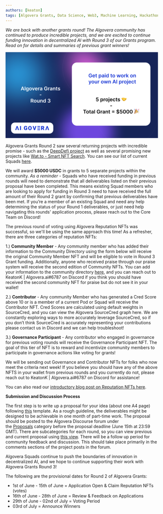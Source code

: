 ```yaml
---
authors: [keaton]
tags: [Algovera Grants, Data Science, Web3, Machine Learning, Hackathon, Algovera Squads]
--- 
```

_We are back with another grants round! The Algovera community has continued to produce incredible projects, and we are excited to continue funding innovation in decentralized AI with Round 3 of our Grants program. Read on for details and summaries of previous grant winners!_

![grants-round-3](./Grants_Rounds_3.png)

<!--truncate-->

Algovera Grants Round 2 saw several returning projects with incredible promise - such as the [DeepDefi project](https://deepdefi.algovera.ai/) as well as several promising new projects like [Wat.to - Smart NFT Search](https://www.wat.to/). You can see our list of current Squads [here](https://www.notion.so/Squads-194768658a044302a0cdc24d5d758b9d).


We will award **$5000 USDC** in grants to 5 separate projects within the community. *As a reminder -* Squads who have received funding in previous rounds will need to demonstrate that all deliverables listed on their previous proposal have been completed. This means existing Squad members who are looking to apply for funding in Round 3 need to have received the full amount of their Round 2 grant by confirming that previous deliverables have been met. If you’re a member of an existing Squad and need any help determining the status of your Round 1 deliverables, or just need help navigating this rounds' application process, please reach out to the Core Team on Discord! 

The previous round of voting using Algovera Reputation NFTs was successful, so we'll be using the same approach this time! As a refresher, there are three categories of reputation NFTs:

1.) **Community Member** - Any community member who has added their information to the Community Directory using the form below will receive the original Community Member NFT and will be eligible to vote in Round 3 Grant funding. Additionally, anyone who received praise through our praise system will receive the second edition of Community NFTs. You can add your information to the community directory [here](https://airtable.com/shrQPjhE9wxHbWKL2), and you can reach out to KeatonK | Algovera.ai#6787 on Discord if you think you should have received the second community NFT for praise but do not see it in your wallet!

2.) **Contributor** - Any community Member who has generated a Cred Score above 10 or is a member of a current Pod or Squad will receive the Contributor NFT. Cred Scores are calculated using default weights in SourceCred, and you can view the Algovera SourceCred graph here. We are constantly exploring ways to more accurately leverage SourceCred, so if you don’t think SourceCred is accurately representing your contributions please contact us in Discord and we can help troubleshoot!

3.) **Governance Participant** - Any contributor who engaged in governance for previous voting rounds will receive the Governance Participant NFT. The goal of this tier of NFT is to reward and incentivize community members to participate in governance actions like voting for grants!

We will be sending out Governance and Contributor NFTs for folks who now meet the criteria next week! If you believe you should have any of the above NFTS in your wallet from previous rounds and you currently do not, please reach out to KeatonK | Algovera.ai#6787 on Discord for assistance!

You can also read our [introductory blog post on Reputation NFTs here](https://docs.algovera.ai/blog/2022/04/13/Introducing%20Algovera%20Reputation%20NFTs).



**Submission and Discussion Process**

The first step is to write up a proposal for your idea (about one A4 page) following [this](https://forum.algovera.ai/t/grant-proposal-template/15) template. As a rough guideline, the deliverables might be designed to be achievable in one month of part-time work. The proposal should be posted to the Algovera Discourse forum under the [Proposals](https://forum.algovera.ai/c/proposals) category before the proposal deadline (June 15th at 23:59 GMT). There are subcategories for each round, so you can view previous and current proposal using [this view](https://forum.algovera.ai/c/proposals/round-3/10). There will be a follow up period for community feedback and discussion. This should take place primarily in the comments sections of the project posts in the forum. 

Algovera Squads continue to push the boundaries of innovation in decentralized AI, and we hope to continue supporting their work with Algovera Grants Round 3!

The following are the provisional dates for Round 2 of Algovera Grants:
- 1st of June - 15th of June = Application Open & Claim Reputation NFTs (votes)
- 16th of June - 28th of June = Review & Feedback on Applications
- 29th of June - 02nd of July = Voting Period
- 03rd of July = Announce Winners
